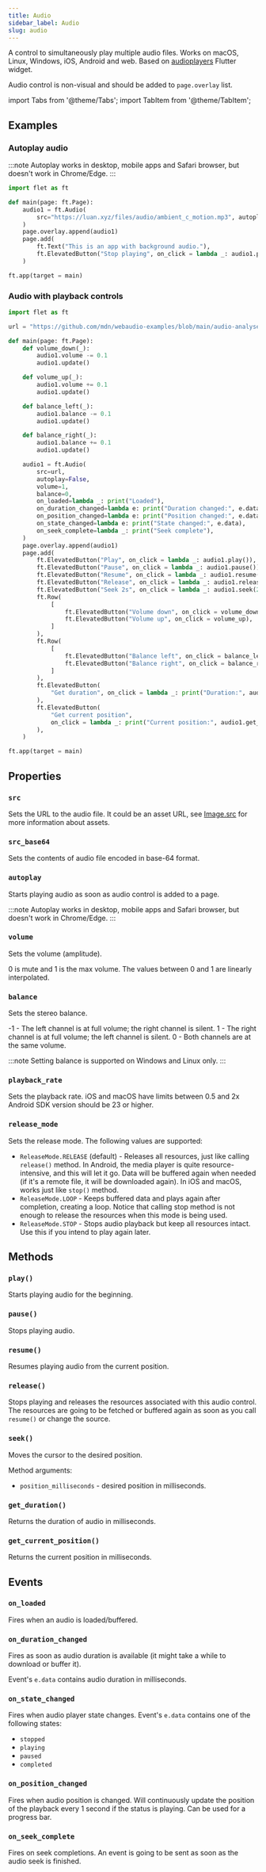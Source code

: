 ```yaml
---
title: Audio
sidebar_label: Audio
slug: audio
---
```


A control to simultaneously play multiple audio files. Works on macOS, Linux, Windows, iOS, Android and web.
Based on [audioplayers](https://pub.dev/packages/audioplayers) Flutter widget.

Audio control is non-visual and should be added to `page.overlay` list.

import Tabs from '@theme/Tabs';
import TabItem from '@theme/TabItem';

## Examples

### Autoplay audio

<Tabs groupId="language">
  <TabItem value="python" label="Python" default>

:::note
Autoplay works in desktop, mobile apps and Safari browser, but doesn't work in Chrome/Edge.
:::

```python
import flet as ft

def main(page: ft.Page):
    audio1 = ft.Audio(
        src="https://luan.xyz/files/audio/ambient_c_motion.mp3", autoplay=True
    )
    page.overlay.append(audio1)
    page.add(
        ft.Text("This is an app with background audio."),
        ft.ElevatedButton("Stop playing", on_click = lambda _: audio1.pause()),
    )

ft.app(target = main)
```
  </TabItem>
</Tabs>

### Audio with playback controls

<Tabs groupId="language">
  <TabItem value="python" label="Python" default>

```python
import flet as ft

url = "https://github.com/mdn/webaudio-examples/blob/main/audio-analyser/viper.mp3?raw=true"

def main(page: ft.Page):
    def volume_down(_):
        audio1.volume -= 0.1
        audio1.update()

    def volume_up(_):
        audio1.volume += 0.1
        audio1.update()

    def balance_left(_):
        audio1.balance -= 0.1
        audio1.update()

    def balance_right(_):
        audio1.balance += 0.1
        audio1.update()

    audio1 = ft.Audio(
        src=url,
        autoplay=False,
        volume=1,
        balance=0,
        on_loaded=lambda _: print("Loaded"),
        on_duration_changed=lambda e: print("Duration changed:", e.data),
        on_position_changed=lambda e: print("Position changed:", e.data),
        on_state_changed=lambda e: print("State changed:", e.data),
        on_seek_complete=lambda _: print("Seek complete"),
    )
    page.overlay.append(audio1)
    page.add(
        ft.ElevatedButton("Play", on_click = lambda _: audio1.play()),
        ft.ElevatedButton("Pause", on_click = lambda _: audio1.pause()),
        ft.ElevatedButton("Resume", on_click = lambda _: audio1.resume()),
        ft.ElevatedButton("Release", on_click = lambda _: audio1.release()),
        ft.ElevatedButton("Seek 2s", on_click = lambda _: audio1.seek(2000)),
        ft.Row(
            [
                ft.ElevatedButton("Volume down", on_click = volume_down),
                ft.ElevatedButton("Volume up", on_click = volume_up),
            ]
        ),
        ft.Row(
            [
                ft.ElevatedButton("Balance left", on_click = balance_left),
                ft.ElevatedButton("Balance right", on_click = balance_right),
            ]
        ),
        ft.ElevatedButton(
            "Get duration", on_click = lambda _: print("Duration:", audio1.get_duration())
        ),
        ft.ElevatedButton(
            "Get current position",
            on_click = lambda _: print("Current position:", audio1.get_duration()),
        ),
    )

ft.app(target = main)
```
  </TabItem>
</Tabs>

## Properties

### `src`

Sets the URL to the audio file. It could be an asset URL, see [Image.src](/docs/controls/image#src) for more information about assets.

### `src_base64`

Sets the contents of audio file encoded in base-64 format.

### `autoplay`

Starts playing audio as soon as audio control is added to a page.

:::note
Autoplay works in desktop, mobile apps and Safari browser, but doesn't work in Chrome/Edge.
:::

### `volume`

Sets the volume (amplitude).

0 is mute and 1 is the max volume. The values between 0 and 1 are linearly interpolated.

### `balance`

Sets the stereo balance.

-1 - The left channel is at full volume; the right channel is silent. 1 - The right channel is at full volume; the left channel is silent. 0 - Both channels are at the same volume.

:::note
Setting balance is supported on Windows and Linux only.
:::

### `playback_rate`

Sets the playback rate. iOS and macOS have limits between 0.5 and 2x Android SDK version should be 23 or higher.

### `release_mode`

Sets the release mode. The following values are supported:

* `ReleaseMode.RELEASE` (default) - Releases all resources, just like calling `release()` method. In Android, the media player is quite resource-intensive, and this will let it go. Data will be buffered again when needed (if it's a remote file, it will be downloaded again). In iOS and macOS, works just like `stop()` method.
* `ReleaseMode.LOOP` - Keeps buffered data and plays again after completion, creating a loop. Notice that calling stop method is not enough to release the resources when this mode is being used.
* `ReleaseMode.STOP` - Stops audio playback but keep all resources intact. Use this if you intend to play again later.

## Methods

### `play()`

Starts playing audio for the beginning.

### `pause()`

Stops playing audio.

### `resume()`

Resumes playing audio from the current position.

### `release()`

Stops playing and releases the resources associated with this audio control.
The resources are going to be fetched or buffered again as soon as you call `resume()` or change the source.

### `seek()`

Moves the cursor to the desired position.

Method arguments:

* `position_milliseconds` - desired position in milliseconds.

### `get_duration()`

Returns the duration of audio in milliseconds.

### `get_current_position()`

Returns the current position in milliseconds.

## Events

### `on_loaded`

Fires when an audio is loaded/buffered.

### `on_duration_changed`

Fires as soon as audio duration is available (it might take a while to download or buffer it).

Event's `e.data` contains audio duration in milliseconds.

### `on_state_changed`

Fires when audio player state changes. Event's `e.data` contains one of the following states:

* `stopped`
* `playing`
* `paused`
* `completed`

### `on_position_changed`

Fires when audio position is changed. Will continuously update the position of the playback every 1 second if the status is playing. Can be used for a progress bar.

### `on_seek_complete`

Fires on seek completions. An event is going to be sent as soon as the audio seek is finished.